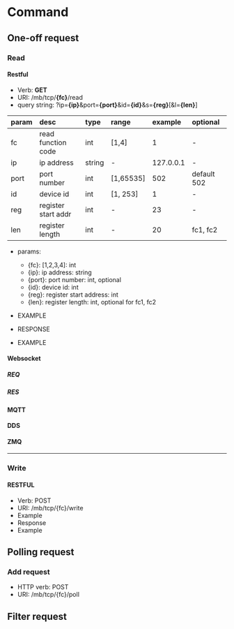 # Command

## One-off request

### Read

#### Restful
- Verb: **GET**
- URI: /mb/tcp/**{fc}**/read
- query string: ?ip=**{ip}**&port=**{port}**&id=**{id}**&s=**{reg}**[&l=**{len}**]

|param|desc|type|range|example|optional|
|:--|:--|:--|:--|:--|:--|
|fc|read function code|int|[1,4]|1|-|
|ip|ip address|string|-| 127.0.0.1|-|  
|port|port number|int|[1,65535]|502|default 502|
|id|device id|int|[1, 253]|1|-|
|reg|register start addr|int|-|23|-|
|len|register length|int|-|20|fc1, fc2|

- params:
    - {fc}: [1,2,3,4]: int
    - {ip}: ip address: string
    - {port}: port number: int, optional
    - {id}: device id: int
    - {reg}: register start address: int
    - {len}: register length: int, optional for fc1, fc2

- EXAMPLE
- RESPONSE
- EXAMPLE

#### Websocket
##### REQ
##### RES

#### MQTT

#### DDS

#### ZMQ

---

### Write

#### RESTFUL
- Verb: POST
- URI: /mb/tcp/{fc}/write
- Example
- Response
- Example




## Polling request

### Add request
- HTTP verb: POST
- URI: /mb/tcp/{fc}/poll

## Filter request
